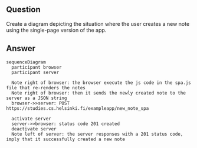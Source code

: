 ## Question
Create a diagram depicting the situation where the user creates a new note using the single-page version of the app.

## Answer
```mermaid
sequenceDiagram
  participant browser
  participant server

  Note right of browser: the browser execute the js code in the spa.js file that re-renders the notes
  Note right of browser: then it sends the newly created note to the server as a JSON string
  browser->>server: POST https://studies.cs.helsinki.fi/exampleapp/new_note_spa

  activate server
  server->>browser: status code 201 created
  deactivate server
  Note left of server: the server responses with a 201 status code, imply that it successfully created a new note



```